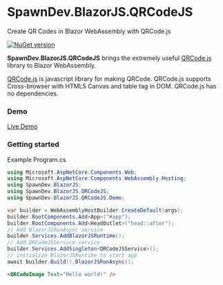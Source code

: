 # SpawnDev.BlazorJS.QRCodeJS
Create QR Codes in Blazor WebAssembly with QRCode.js

[![NuGet version](https://badge.fury.io/nu/SpawnDev.BlazorJS.QRCodeJS.svg?label=SpawnDev.BlazorJS.QRCodeJS)](https://www.nuget.org/packages/SpawnDev.BlazorJS.QRCodeJS)

**SpawnDev.BlazorJS.QRCodeJS** brings the extremely useful [QRCode.js](https://github.com/davidshimjs/qrcodejs) library to Blazor WebAssembly.

[QRCode.js](https://github.com/davidshimjs/qrcodejs) is javascript library for making QRCode. QRCode.js supports Cross-browser with HTML5 Canvas and table tag in DOM. QRCode.js has no dependencies.

### Demo
[Live Demo](https://lostbeard.github.io/SpawnDev.BlazorJS.QRCodeJS/)

### Getting started

Example Program.cs 
```cs
using Microsoft.AspNetCore.Components.Web;
using Microsoft.AspNetCore.Components.WebAssembly.Hosting;
using SpawnDev.BlazorJS;
using SpawnDev.BlazorJS.QRCodeJS;
using SpawnDev.BlazorJS.QRCodeJS.Demo;

var builder = WebAssemblyHostBuilder.CreateDefault(args);
builder.RootComponents.Add<App>("#app");
builder.RootComponents.Add<HeadOutlet>("head::after");
// Add BlazorJSRunAsync service
builder.Services.AddBlazorJSRuntime();
// Add QRCodeJSService service
builder.Services.AddSingleton<QRCodeJSService>();
// initialize BlazorJSRuntime to start app
await builder.Build().BlazorJSRunAsync();
```

```html
<QRCodeImage Text="Hello world!" />
```

